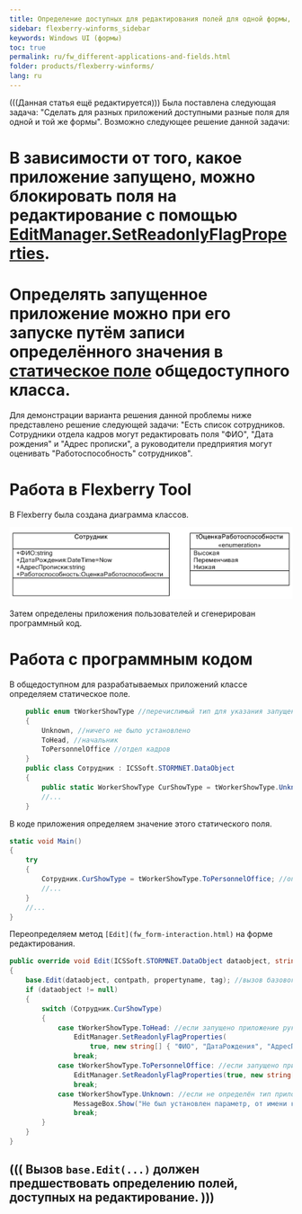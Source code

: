 ```yaml
---
title: Определение доступных для редактирования полей для одной формы, но разных приложений
sidebar: flexberry-winforms_sidebar
keywords: Windows UI (формы)
toc: true
permalink: ru/fw_different-applications-and-fields.html
folder: products/flexberry-winforms/
lang: ru
---
```


(((Данная статья ещё редактируется)))
Была поставлена следующая задача: "Сделать для разных приложений доступными разные поля для одной и той же формы".
Возможно следующее решение данной задачи:
# В зависимости от того, какое приложение запущено, можно блокировать поля на редактирование с помощью [EditManager.SetReadonlyFlagProperties](fw_editmanager-set-readonly-flag-properties.html).
# Определять запущенное приложение можно при его запуске путём записи определённого значения в [статическое поле](http://msdn.microsoft.com/library/98f28cdx.aspx) общедоступного класса.

Для демонстрации варианта решения данной проблемы ниже представлено решение следующей задачи: "Есть список сотрудников. Сотрудники отдела кадров могут редактировать поля "ФИО", "Дата рождения" и "Адрес прописки", а руководители предприятия могут оценивать "Работоспособность" сотрудников".

# Работа в Flexberry Tool
В Flexberry была создана диаграмма классов.


![](/images/pages/products/flexberry-winforms/desktop/class-diagram_-workers.jpg)


Затем определены приложения пользователей и сгенерирован программный код.


# Работа с программным кодом
В общедоступном для разрабатываемых приложений классе определяем статическое поле.
```cs
    public enum tWorkerShowType //перечислимый тип для указания запущенного приложения
    {
        Unknown, //ничего не было установлено
        ToHead, //начальник
        ToPersonnelOffice //отдел кадров
    }
    public class Сотрудник : ICSSoft.STORMNET.DataObject
    {
        public static WorkerShowType CurShowType = tWorkerShowType.Unknown; //статическое поле для указания запущенного приложения
        //...
    }
```
В коде приложения определяем значение этого статического поля.
```cs
static void Main()
{
	try
	{
		Сотрудник.CurShowType = tWorkerShowType.ToPersonnelOffice; //определяем значение статического поля
		//...
	}
	//...
}
```
Переопределяем метод `[Edit](fw_form-interaction.html)` на форме редактирования.
```cs
public override void Edit(ICSSoft.STORMNET.DataObject dataobject, string contpath, string propertyname, object tag)
{
	base.Edit(dataobject, contpath, propertyname, tag); //вызов базового метода
	if (dataobject != null)
	{
		switch (Сотрудник.CurShowType)
		{
			case tWorkerShowType.ToHead: //если запущено приложение руководителя
				EditManager.SetReadonlyFlagProperties(
					true, new string[] { "ФИО", "ДатаРождения", "АдресПрописки" });
				break;
			case tWorkerShowType.ToPersonnelOffice: //если запущено приложение сотрудника отдела кадров
				EditManager.SetReadonlyFlagProperties(true, new string[] { "Работоспособность" });
				break;
			case tWorkerShowType.Unknown: //если не определён тип приложения
				MessageBox.Show("Не был установлен параметр, от имени кого была запущена форма.");
				break;
		}
	}
}
```


(((
<msg type=note>Вызов `base.Edit(...)` должен предшествовать определению полей, доступных на редактирование.</msg>
)))
----